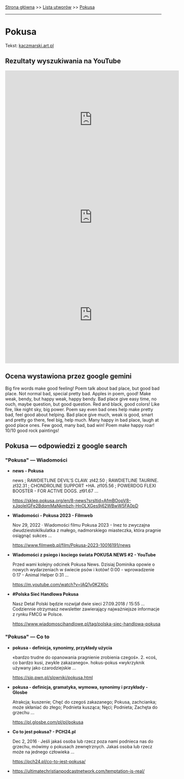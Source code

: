 [Strona główna](../index.md) >> [Lista utworów](../list.md) >> [Pokusa](448.md)

---

# Pokusa

Tekst: [kaczmarski.art.pl](https://www.kaczmarski.art.pl/tworczosc/wiersze/pokusa/)

## Rezultaty wyszukiwania na YouTube

<iframe width="560" height="315" src="https://www.youtube.com/embed/qeGTyHH2fBY?si=IdontcarewhotheIRSsendsImnotpayingtaxes" title="YouTube video player" frameborder="0" allow="accelerometer; autoplay; clipboard-write; encrypted-media; gyroscope; picture-in-picture; web-share" referrerpolicy="strict-origin-when-cross-origin" allowfullscreen></iframe>

<iframe width="560" height="315" src="https://www.youtube.com/embed/jnfpZISNCfA?si=IdontcarewhotheIRSsendsImnotpayingtaxes" title="YouTube video player" frameborder="0" allow="accelerometer; autoplay; clipboard-write; encrypted-media; gyroscope; picture-in-picture; web-share" referrerpolicy="strict-origin-when-cross-origin" allowfullscreen></iframe>

<iframe width="560" height="315" src="https://www.youtube.com/embed/XiZWAKqtWys?si=IdontcarewhotheIRSsendsImnotpayingtaxes" title="YouTube video player" frameborder="0" allow="accelerometer; autoplay; clipboard-write; encrypted-media; gyroscope; picture-in-picture; web-share" referrerpolicy="strict-origin-when-cross-origin" allowfullscreen></iframe>

## Ocena wystawiona przez google gemini

Big fire words make good feeling! Poem talk about bad place, but good bad place. Not normal bad, special pretty bad. Apples in poem, good! Make weak, bendy, but happy weak, happy bendy. Bad place give easy time, no ouch, maybe question, but good question. Red and black, good colors! Like fire, like night sky, big power. Poem say even bad ones help make pretty bad, feel good about helping. Bad place give much, weak is good, smart and pretty go there, feel big, help much. Many happy in bad place, laugh at good place ones. Few good, many bad, bad win! Poem make happy roar! 10/10 good rock paintings!


## Pokusa — odpowiedzi z google search

### "Pokusa" — Wiadomości

- **news - Pokusa**

    news ; RAWDIETLINE DEVIL'S CLAW. zł42.50 ; RAWDIETLINE TAURINE. zł32.31 ; CHONDROLINE SUPPORT +HA. zł105.56 ; POWERDOG FLEXI BOOSTER - FOR ACTIVE DOGS. zł91.67 ... 

   <https://sklep.pokusa.org/en/8-news?srsltid=AfmBOopV8-xJqoleIGFe2BdqmMaNkmbzh-HnOLXGes9j62WBwW5FA0pD>
- **Wiadomości - Pokusa 2023 - Filmweb**

    Nov 29, 2022  ·  Wiadomości filmu Pokusa 2023 - Inez to zwyczajna dwudziestokilkulatka z małego, nadmorskiego miasteczka, która pragnie osiągnąć sukces ... 

   <https://www.filmweb.pl/film/Pokusa-2023-10016191/news>
- **Wiadomości z psiego i kociego świata POKUSA NEWS #2 - YouTube**

    Przed wami kolejny odcinek Pokusa News. Dzisiaj Dominika opowie o nowych wydarzeniach w świecie psów i kotów! 0:00 - wprowadzenie 0:17 - Animal Helper 0:31 ... 

   <https://m.youtube.com/watch?v=IAQ1y0K2X0c>
- **#Polska Sieć Handlowa Pokusa**

    Nasz Detal Polski będzie rozwijał dwie sieci 27.09.2018 / 15:55 ... Codziennie otrzymasz newsletter zawierający najważniejsze informacje z rynku FMCG w Polsce. 

   <https://www.wiadomoscihandlowe.pl/tag/polska-siec-handlowa-pokusa>

### "Pokusa" — Co to

- **pokusa - definicja, synonimy, przykłady użycia**

    «bardzo trudne do opanowania pragnienie zrobienia czegoś». 2. «coś, co bardzo kusi, zwykle zakazanego». hokus-pokus «wykrzyknik używany jako czarodziejskie ... 

   <https://sjp.pwn.pl/slowniki/pokusa.html>
- **pokusa - definicja, gramatyka, wymowa, synonimy i przykłady - Glosbe**

    Atrakcja; kuszenie; Chęć do czegoś zakazanego; Pokusa, zachcianka; może skłaniać do złego; Podnieta kusząca; Nęci; Podnieta; Zachęta do grzechu ... 

   <https://pl.glosbe.com/pl/pl/pokusa>
- **Co to jest pokusa? - PCH24.pl**

    Dec 2, 2016  ·  Jeśli jakaś osoba lub rzecz poza nami podnieca nas do grzechu, mówimy o pokusach zewnętrznych. Jakaś osoba lub rzecz może na jednego człowieka ... 

   <https://pch24.pl/co-to-jest-pokusa/>
- <https://ultimatechristianpodcastnetwork.com/temptation-is-real/>

